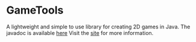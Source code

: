 # GameTools
A lightweight and simple to use library for creating 2D games in Java.
The javadoc is available [here](http://daniel-oliynyk.github.io/GameTools/javadoc)
Visit the [site](http://daniel-oliynyk.github.io/GameTools) for more information.

